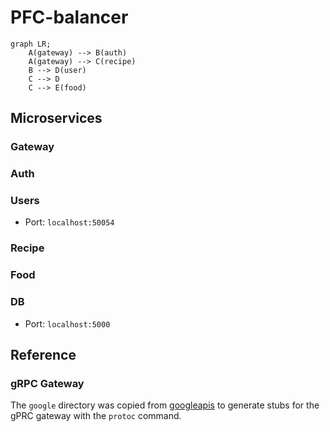 # PFC-balancer

```mermaid
graph LR;
    A(gateway) --> B(auth)
    A(gateway) --> C(recipe)
    B --> D(user)
    C --> D
    C --> E(food)
```
## Microservices
### Gateway
### Auth
### Users
- Port: `localhost:50054`
### Recipe
### Food
### DB
- Port: `localhost:5000`

## Reference
### gRPC Gateway
The `google` directory was copied from [googleapis](https://github.com/googleapis/googleapis) to generate stubs for the gPRC gateway with the `protoc` command.

